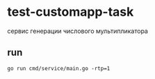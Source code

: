 # test-customapp-task
сервис генерации числового мультипликатора


## run 
`
go run cmd/service/main.go -rtp=1
`